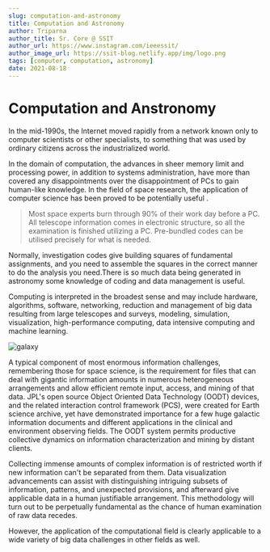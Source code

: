 ```yaml
---
slug: computation-and-astronomy
title: Computation and Astronomy
author: Triparna
author_title: Sr. Core @ SSIT
author_url: https://www.instagram.com/ieeessit/
author_image_url: https://ssit-blog.netlify.app/img/logo.png
tags: [computer, computation, astronomy]
date: 2021-08-18
---
```


# Computation and Anstronomy

In the mid-1990s, the Internet moved rapidly from a network known only to computer scientists or other specialists, to something that was used
by ordinary citizens across the industrialized world.

In the domain of computation, the advances in sheer memory limit and
processing power, in addition to systems administration, have more than
covered any disappointments over the disappointment of PCs to gain
human-like knowledge. In the field of space research, the application of
computer science has been proved to be potentially useful .

<!--truncate-->

> Most space experts burn through 90% of their work day before a PC. All telescope information comes in electronic structure, so all the examination is finished utilizing a PC. Pre-bundled codes can be utilised precisely for what is needed.

Normally, investigation codes give building squares of fundamental
assignments, and you need to assemble the squares in the correct
manner to do the analysis you need.There is so much data being
generated in astronomy some knowledge of coding and data
management is useful.

Computing is interpreted in the broadest sense and may include hardware,
algorithms, software, networking, reduction and management of big data
resulting from large telescopes and surveys, modeling, simulation,
visualization, high-performance computing, data intensive computing and
machine learning.

![galaxy](https://astro.physik.unibas.ch/fileadmin/_processed_/6/4/csm_Universe_1_d095e3db4d.jpg?1614722136)

A typical component of most enormous information challenges,
remembering those for space science, is the requirement for files that can
deal with gigantic information amounts in numerous heterogeneous
arrangements and allow efficient remote input, access, and mining of that
data. JPL's open source Object Oriented Data Technology (OODT)
devices, and the related interaction control framework (PCS), were created
for Earth science archive, yet have demonstrated importance for a few
huge galactic information documents and different applications in the
clinical and environment observing fields. The OODT system permits
productive collective dynamics on information characterization and mining
by distant clients.

Collecting immense amounts of complex information is of restricted worth if
new information can't be separated from them. Data visualization
advancements can assist with distinguishing intriguing subsets of
information, patterns, and unexpected provisions, and afterward give
applicable data in a human justifiable arrangement. This methodology will
turn out to be perpetually fundamental as the chance of human
examination of raw data recedes.

However, the application of the computational field is clearly applicable
to a wide variety of big data challenges in other fields as well.
